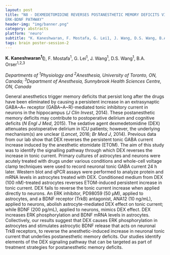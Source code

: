 ```yaml
---
layout: post
title: "N8 - DEXMEDETOMIDINE REVERSES POSTANESTHETIC MEMORY DEFICITS VIA AN
ERK-BDNF PATHWAY"
header-img: "img/banner.png"
category: abstracts
platform: 'neuro'
subtitle: "K. Kaneshwaran, F. Mostafa, G. Lei1, J. Wang, D.S. Wang, B.A. Orser"
tags: brain poster-session-2
---
```

**K. Kaneshwaran<sup>1</sup>(**), F. Mostafa<sup>1</sup>, G. Lei<sup>1</sup>, J. Wang<sup>1</sup>, D.S.
Wang<sup>1</sup>, B.A. Orser<sup>1,2,3</sup>

_Departments of <sup>1</sup>Physiology and <sup>2</sup>Anesthesia, University of Toronto,
ON, Canada; <sup>3</sup>Department of Anesthesia, Sunnybrook Health Sciences
Centre, ON, Canada_

General anesthetics trigger memory deficits that persist long after the
drugs have been eliminated by causing a persistent increase in an
extrasynaptic GABA~A~ receptor (GABA~A~R)-mediated tonic inhibitory
current in neurons in the hippocampus (_J Clin Invest_, 2014). These
postanesthetic memory deficits may contribute to postoperative delirium
and cognitive deficits (_N Engl J Med_, 2015). The sedative agent
dexmedetomidine (DEX) attenuates postoperative delirium in ICU patients;
however, the underlying mechanism(s) are unclear (_Lancet_, 2016; _Br
Med J_, 2014). Previous data from our lab show that DEX reverses the
persistent tonic GABA current increase induced by the anesthetic
etomidate (ETOM). The aim of this study was to identify the signalling
pathway through which DEX reverses the increase in tonic current.
Primary cultures of astrocytes and neurons were acutely treated with
drugs under various conditions and whole-cell voltage clamp techniques
were used to record neuronal tonic GABA current 24 h later. Western blot
and qPCR assays were performed to analyze protein and mRNA levels in
astrocytes treated with DEX. Conditioned medium from DEX (100
nM)-treated astrocytes reverses ETOM-induced persistent increase in
tonic current. DEX fails to reverse the tonic current increase when
applied directly to neurons. An ERK inhibitor, PD98059 (50 μM), applied
to astrocytes, and a BDNF receptor (TrkB) antagonist, ANA12 (10 ng/mL),
applied to neurons, abolish astrocyte-mediated DEX effect on tonic
current; while BDNF (200 pg/mL), applied to neurons, mimics DEX effect.
DEX increases ERK phosphorylation and BDNF mRNA levels in astrocytes.
Collectively, our results suggest that DEX causes ERK phosphorylation in
astrocytes and stimulates astrocytic BDNF release that acts on neuronal
TrkB receptors, to reverse the anesthetic-induced increase in neuronal
tonic current that underlies postanesthetic memory deficits. Our studies
identify elements of the DEX signaling pathway that can be targeted as
part of treatment strategies for postanesthetic memory deficits.

